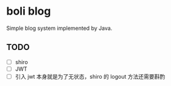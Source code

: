 # boli blog

Simple blog system implemented by Java.

## TODO

- [ ] shiro
- [ ] JWT
- [ ] 引入 jwt 本身就是为了无状态，shiro 的 logout 方法还需要斟酌
